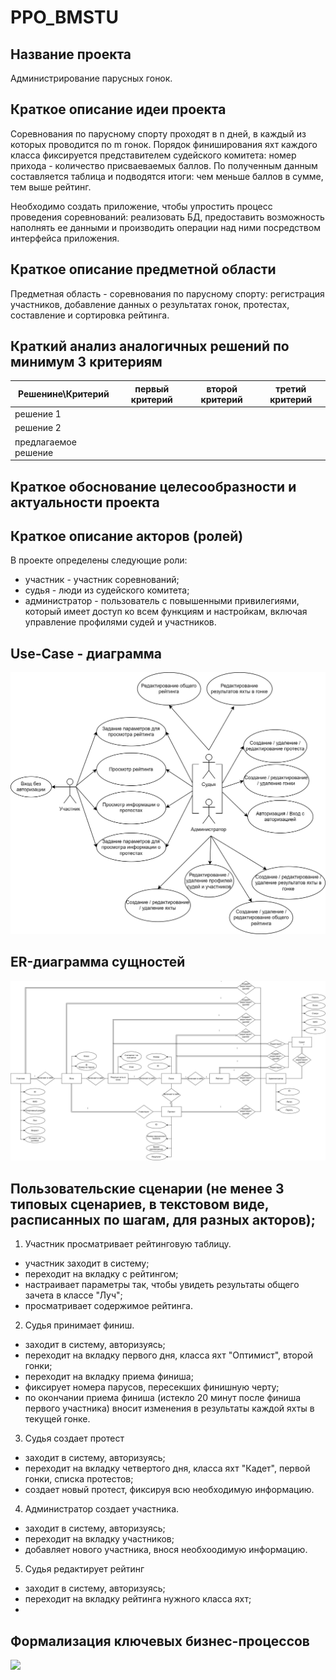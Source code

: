 # PPO_BMSTU
## Название проекта

Администрирование парусных гонок.

## Краткое описание идеи проекта

Соревнования по парусному спорту проходят в n дней, в каждый из которых проводится по m гонок. Порядок финиширования яхт каждого класса фиксируется представителем судейского комитета: номер прихода - количество присваеваемых баллов. По полученным данным составляется таблица и подводятся итоги: чем меньше баллов в сумме, тем выше рейтинг.

Необходимо создать приложение, чтобы упростить процесс проведения соревнований: реализовать БД, предоставить возможность наполнять ее данными и производить операции над ними посредством интерфейса приложения.

## Краткое описание предметной области

Предметная область - соревнования по парусному спорту: регистрация участников, добавление данных о результатах гонок, протестах, составление и сортировка рейтинга.

## Краткий анализ аналогичных решений по минимум 3 критериям

|Решенине\Критерий| первый критерий | второй критерий | третий критерий |
|-|--------|--------|--------|
| решение 1 | | | |
| решение 2 | | | |
| предлагаемое решение | | | |

## Краткое обоснование целесообразности и актуальности проекта






## Краткое описание акторов (ролей)

В проекте определены следующие роли:

- участник - участник соревнований;
- судья - люди из судейского комитета;
- администратор - пользователь с повышенными привилегиями, который имеет доступ ко всем функциям и настройкам, включая управление профилями судей и участников. 

## Use-Case - диаграмма

![Use-Case - диаграмма](./schemes/Use-Case.svg)  

## ER-диаграмма сущностей

![ER-модель в нотации Чена](./schemes/ER.svg)  

## Пользовательские сценарии (не менее 3 типовых сценариев, в текстовом виде, расписанных по шагам, для разных акторов);

1. Участник просматривает рейтинговую таблицу.
- участник заходит в систему;
- переходит на вкладку с рейтингом;
- настраивает параметры так, чтобы увидеть результаты общего зачета в классе "Луч";
- просматривает содержимое рейтинга. 

2. Судья принимает финиш.
- заходит в систему, авторизуясь;
- переходит на вкладку первого дня, класса яхт "Оптимист", второй гонки;
- переходит на вкладку приема финиша;
- фиксирует номера парусов, пересекших финишную черту;
- по окончании приема финиша (истекло 20 минут после финиша первого участника) вносит изменения в результаты каждой яхты в текущей гонке.

3. Судья создает протест
- заходит в систему, авторизуясь;
- переходит на вкладку четвертого дня, класса яхт "Кадет", первой гонки, списка протестов;
- создает новый протест, фиксируя всю необходимую информацию.

4. Администратор создает участника.
- заходит в систему, авторизуясь;
- переходит на вкладку участников;
- добавляет нового участника, внося необхоодимую информацию.

5. Судья редактирует рейтинг
- заходит в систему, авторизуясь;
- переходит на вкладку рейтинга нужного класса яхт;
- 


## Формализация ключевых бизнес-процессов

![](./schemes/BPMN.svg)  






